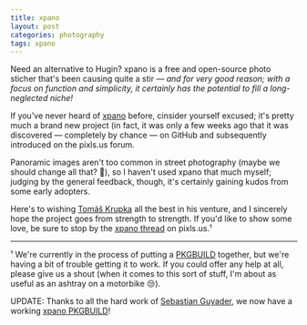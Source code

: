 ```yaml
---
title: xpano
layout: post
categories: photography
tags: xpano
---
```


Need an alternative to Hugin? xpano is a free and open-source photo sticher that's been causing quite a stir&nbsp;— _and for very good reason; with a focus on function and simplicity, it certainly has the potential to fill a long-neglected niche!_

If you've never heard of [xpano](https://github.com/krupkat/xpano) before, cinsider yourself excused; it's pretty much a brand new project (in fact, it was only a few weeks ago that it was discovered — completely by chance — on GitHub and subsequently introduced on the pixls.us forum. 

Panoramic images aren't too common in street photography (maybe we should change all that? 🤔), so I haven't used xpano that much myself; judging by the general feedback, though, it's certainly gaining kudos from some early adopters. 

Here's to wishing [Tomáš Krupka](https://krupkat.cz) all the best in his venture, and I sincerely hope the project goes from strength to strength. If you'd like to show some love, be sure to stop by the [xpano thread](https://discuss.pixls.us/c/software/xpano/42) on pixls.us.¹

---

¹ We're currently in the process of putting a [PKGBUILD](https://wiki.archlinux.org/title/PKGBUILD)  together, but we're having a bit of trouble getting it to work. If you could offer any help at all, please give us a shout (when it comes to this sort of stuff, I'm about as useful as an ashtray on a motorbike 😒).

UPDATE: Thanks to all the hard work of [Sebastian Guyader](https://discuss.pixls.us/u/sguyader/summary), we now have a working [xpano PKGBUILD](https://discuss.pixls.us/t/xpano-0-11-0-thank-you/36484/47?u=martbetz)! 
